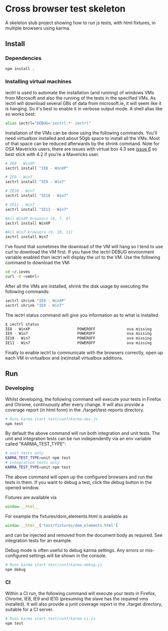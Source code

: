 # Cross browser test skeleton

A skeleton stub project showing how to run js tests, with html fixtures, in multiple browsers using karma.

## Install

### Dependencies

``` bash
npm install .
```

### Installing virtual machines

iectrl is used to automate the installation (and running) of windows VMs from Microsoft and also the running of the tests in the specified VMs.
As iectrl will download several GBs of data from microsoft.ie, it will seem like it is hanging. So it's best to enable it in verbose output mode. A shell alias like so works best:


``` bash
alias iectrl="DEBUG='iectrl:*' iectrl"
```

Installation of the VMs can be done using the following commands. You'll need virtualbox installed and about 50gb space to install all the VMs. Most of that space can be reduced afterwards by the shrink command.
Note for OSX Mavericks users, there are issues with virtual box 4.3 see [issue 6](https://github.com/xdissent/iectrl/issues/6) so best stick with 4.2 if you're a Mavericks user.

``` bash
# IE8 - WinXP
iectrl install "IE8 - WinXP"

# IE9 - Win7
iectrl install "IE9 - Win7"

# IE10 - Win7
iectrl install "IE10 - Win7"

# IE11 - Win7
iectrl install "IE11 - Win7"

#All WinXP browsers (6, 7, 8)
iectrl install WinXP

#All Win7 browsers (9, 10, 11)
iectrl install Win7

```

I've found that sometimes the download of the VM will hang so I tend to use curl to download the VM first. If you have the iectrl DEBUG environment variable enabled then iectrl will display the url to the VM. Use the following command to download the VM:

``` bash
cd ~/.ievms
curl -O <vmUrl>
```

After all the VMs are installed, shrink the disk usage by executing the following commands:

``` bash
iectrl shrink "IE8 - WinXP"
iectrl shrink "IE9 - Win7"
```

The iectrl status command will give you information as to what is installed.

``` bash
$ iectrl status
IE8 - WinXP                     POWEROFF              ova missing           archive present       expires in a month    0 rearms left
IE9 - Win7                      POWEROFF              ova missing           archive present       expires in 3 months   5 rearms left
IE10 - Win7                     POWEROFF              ova missing           archive present       expires in 3 months   5 rearms left
IE11 - Win7                     POWEROFF              ova missing           archive present       expires in 3 months   5 rearms left

```

Finally to enable iectrl to communicate with the browsers correctly, open up each VM in virtualbox and (re)install virtualbox additions.

## Run

### Developing

Whilst developing, the following command will execute your tests in Firefox and Chrome, continuously after every change. It will also provide a coverage report (in html form) in the ./target/test-reports directory.

``` bash
# Runs karma start test/conf/karma-dev.js
npm test
```

By default the above command will run both integration and unit tests. The unit and integration tests can be run independently via an env variable called "KARMA\_TEST\_TYPE":

``` bash
# unit tests only
KARMA_TEST_TYPE=unit npm test
# integration tests only
KARMA_TEST_TYPE=unit npm test
```

The above command will open up the configured browsers and run the tests in them. If you want to debug a test, click the debug button in the opened window.

Fixtures are available via

``` js
window.__html__
```

For example the fixtures/dom_elements.html is available as

``` js
window.__html__['test/fixtures/dom_elements.html']
```

and can be injected and removed from the document body as required. See integration tests for an example.

Debug mode is often useful to debug karma settings. Any errors or mis-configured settings will be shown in the console.

``` bash
# Runs karma start test/conf/karma-debug.js
npm debug
```

### CI

Within a CI run, the following command will execute your tests in Firefox, Chrome, IE8, IE9 and IE10 (presuming the slave has the required vms installed).
It will also provide a junit coverage report in the ./target directory, suitable for a CI server.

``` bash
# Runs karma start test/conf/karma-ci.js
npm test
```



